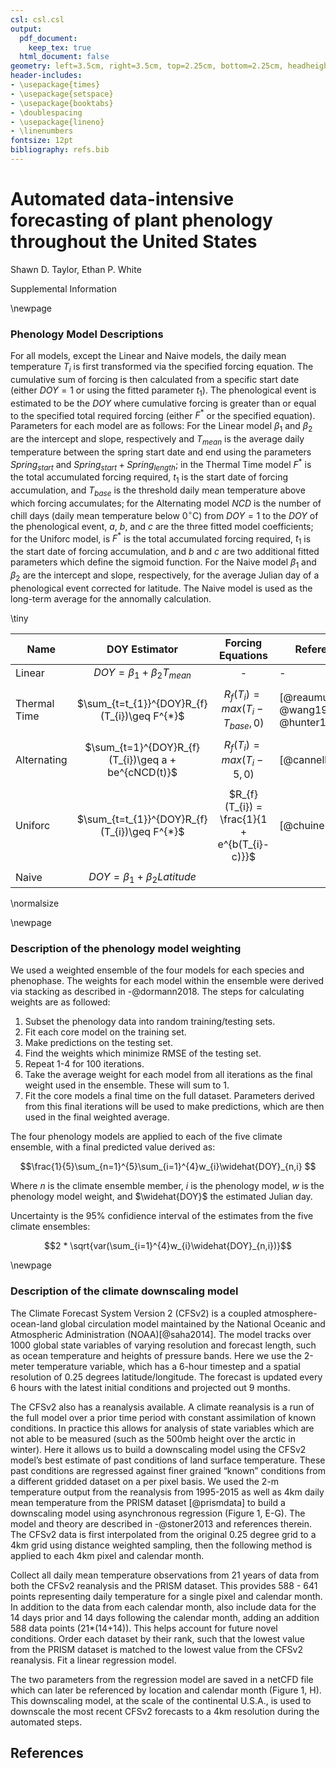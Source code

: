 ```yaml
---
csl: csl.csl
output:
  pdf_document:
    keep_tex: true
  html_document: false
geometry: left=3.5cm, right=3.5cm, top=2.25cm, bottom=2.25cm, headheight=12pt, letterpaper
header-includes:
- \usepackage{times}
- \usepackage{setspace}
- \usepackage{booktabs}
- \doublespacing
- \usepackage{lineno}
- \linenumbers
fontsize: 12pt
bibliography: refs.bib
---
```


# Automated data-intensive forecasting of plant phenology throughout the United States

Shawn D. Taylor, Ethan P. White

Supplemental Information

\newpage
### Phenology Model Descriptions

For all models, except the Linear and Naive models, the daily mean temperature $T_{i}$ is first transformed via the specified forcing equation. The cumulative sum of forcing is then calculated from a specific start date (either $DOY=1$ or using the fitted parameter $t_{1}$). The phenological event is estimated to be the $DOY$ where cumulative forcing is greater than or equal to the specified total required forcing (either $F^{*}$ or the specified equation). Parameters for each model are as follows: For the Linear model $\beta_{1}$ and $\beta_{2}$ are the intercept and slope, respectively and $T_{mean}$ is the average daily temperature between the spring start date and end using the parameters $Spring_{start}$ and $Spring_{start} + Spring_{length}$; in the Thermal Time model $F^{*}$ is the total accumulated forcing required, $t_{1}$ is the start date of forcing accumulation, and $T_{base}$ is the threshold daily mean temperature above which forcing accumulates; for the Alternating model $NCD$ is the number of chill days (daily mean temperature below 0$^{\circ}$C) from $DOY=1$ to the $DOY$ of the phenological event, $a$, $b$, and $c$ are the three fitted model coefficients; for the Uniforc model, is $F^{*}$ is the total accumulated forcing required, $t_{1}$ is the start date of forcing accumulation, and $b$ and $c$ are two additional fitted parameters which define the sigmoid function. For the Naive model $\beta_{1}$ and $\beta_{2}$ are the intercept and slope, respectively, for the average Julian day of a phenological event corrected for latitude. The Naive model is used as the long-term average for the annomally calculation.

\tiny

| Name         |                     DOY Estimator                    |                Forcing Equations                | Reference                                 |
|--------------|:----------------------------------------------------:|:-----------------------------------------------:|-------------------------------------------|
| Linear       |       $DOY = \beta_{1} + \beta_{2}T_{mean}$          |                        -                        | -                                         |
|||||
| Thermal Time |     $\sum_{t=t_{1}}^{DOY}R_{f}(T_{i})\geq F^{*}$     |   $R_{f}(T_{i}) = max(T_{i} - T_{base}, 0)$     | [@reaumur1735; @wang1960; @hunter1992]    |
|||||
| Alternating  | $\sum_{t=1}^{DOY}R_{f}(T_{i})\geq a + be^{cNCD(t)}$  |        $R_{f}(T_{i}) = max(T_{i}-5, 0)$         | [@cannell1983]                            |
|||||
| Uniforc      |    $\sum_{t=t_{1}}^{DOY}R_{f}(T_{i})\geq F^{*}$      | $R_{f}(T_{i}) = \frac{1}{1 + e^{b(T_{i}-c)}}$   | [@chuine2000]                             |
|||||
| Naive        |    $DOY = \beta_{1} + \beta_{2}Latitude$             |                                                 |                                           |

\normalsize

\newpage
### Description of the phenology model weighting

We used a weighted ensemble of the four models for each species and phenophase. The weights for each model within the ensemble were derived via stacking as described in -@dormann2018. The steps for calculating weights are as followed:

1. Subset the phenology data into random training/testing sets.
2. Fit each core model on the training set.
3. Make predictions on the testing set.
4. Find the weights which minimize RMSE of the testing set.
5. Repeat 1-4 for 100 iterations.
6. Take the average weight for each model from all iterations as the final weight used in the ensemble. These will sum to 1.
7. Fit the core models a final time on the full dataset. Parameters derived from this final iterations will be used to make predictions, which are then used in the final weighted average. 

The four phenology models are applied to each of the five climate ensemble, with a final predicted value derived as:

$$\frac{1}{5}\sum_{n=1}^{5}\sum_{i=1}^{4}w_{i}\widehat{DOY}_{n,i} $$

Where $n$ is the climate ensemble member, $i$ is the phenology model, $w$ is the phenology model weight, and $\widehat{DOY}$ the estimated Julian day. 

Uncertainty is the 95% confidience interval of the estimates from the five climate ensembles:

$$2 * \sqrt{var(\sum_{i=1}^{4}w_{i}\widehat{DOY}_{n,i})}$$

\newpage
### Description of the climate downscaling model

The Climate Forecast System Version 2 (CFSv2) is a coupled atmosphere-ocean-land global circulation model maintained by the National Oceanic and Atmospheric Administration (NOAA)[@saha2014]. The model tracks over 1000 global state variables of varying resolution and forecast length, such as ocean temperature and heights of pressure bands. Here we use the 2-meter temperature variable, which has a 6-hour timestep and a spatial resolution of 0.25 degrees latitude/longitude. The forecast is updated every 6 hours with the latest initial conditions and projected out 9 months. 

The CFSv2 also has a reanalysis available. A climate reanalysis is a run of the full model over a prior time period with constant assimilation of known conditions. In practice this allows for analysis of state variables which are not able to be measured (such as the 500mb height over the arctic in winter). Here it allows us to build a downscaling model using the CFSv2 model’s best estimate of past conditions of land surface temperature. These past conditions are regressed against finer grained “known” conditions from a different gridded dataset on a per pixel basis. We used the 2-m temperature output from the reanalysis from 1995-2015 as well as 4km daily mean temperature from the PRISM dataset [@prismdata] to build a downscaling model using asynchronous regression (Figure 1, E-G). The model and theory are described in -@stoner2013 and references therein. The CFSv2 data is first interpolated from the original 0.25 degree grid to a 4km grid using distance weighted sampling, then the following method is applied to each 4km pixel and calendar month.

Collect all daily mean temperature observations from 21 years of data from both the CFSv2 reanalysis and the PRISM dataset. This provides 588 - 641 points representing daily temperature for a single pixel and calendar month. 
In addition to the data from each calendar month, also include data for the 14 days prior and 14 days following the calendar month, adding an addition 588 data points (21*(14+14)). This helps account for future novel conditions.
Order each dataset by their rank, such that the lowest value from the PRISM dataset is matched to the lowest value from the CFSv2 reanalysis.
Fit a linear regression model.

The two parameters from the regression model are saved in a netCFD file which can later be referenced by location and calendar month (Figure 1, H). This downscaling model, at the scale of the continental U.S.A., is used to downscale the most recent CFSv2 forecasts to a 4km resolution during the automated steps. 

## References

